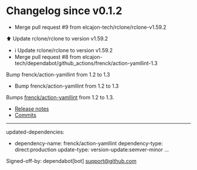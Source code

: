 # Changelog since v0.1.2
- Merge pull request #9 from elcajon-tech/rclone/rclone-v1.59.2

⬆️ Update rclone/rclone to version v1.59.2 
- ℹ️ Update rclone/rclone to version v1.59.2 
- Merge pull request #8 from elcajon-tech/dependabot/github_actions/frenck/action-yamllint-1.3

Bump frenck/action-yamllint from 1.2 to 1.3 
- Bump frenck/action-yamllint from 1.2 to 1.3

Bumps [frenck/action-yamllint](https://github.com/frenck/action-yamllint) from 1.2 to 1.3.
- [Release notes](https://github.com/frenck/action-yamllint/releases)
- [Commits](https://github.com/frenck/action-yamllint/compare/v1.2...v1.3)

---
updated-dependencies:
- dependency-name: frenck/action-yamllint
  dependency-type: direct:production
  update-type: version-update:semver-minor
...

Signed-off-by: dependabot[bot] <support@github.com> 
